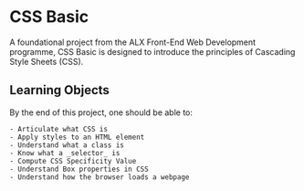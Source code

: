 # **CSS Basic**

A foundational project from the ALX Front-End Web Development
programme, CSS Basic is designed to introduce the principles of Cascading Style Sheets (CSS).

## **Learning Objects**

By the end of this project, one should be able to:

    - Articulate what CSS is
    - Apply styles to an HTML element
    - Understand what a class is
    - Know what a _selector_ is
    - Compute CSS Specificity Value
    - Understand Box properties in CSS
    - Understand how the browser loads a webpage
